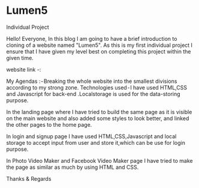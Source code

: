 # Lumen5
Individual Project

Hello! Everyone, In this blog I am going to have a brief introduction to cloning of a website named "Lumen5". As this is my first individual project I ensure that I have given my level best on completing this project within the given time. 

website link -: 

My Agendas : - Breaking the whole website into the smallest divisions according to my strong zone. Technologies used - I have used HTML,CSS and Javascript for back-end .Localstorage is used for the data-storing purpose.

In the landing page where I have tried to build the same page as it is visible on the main website and also added some styles to look better, and  linked the other pages to the home page.

In login and signup page I have used HTML,CSS,Javascript and local storage to accept input from user and store it,which can be use for login purpose.

In Photo Video Maker and Facebook Video Maker page I have tried to make the page as similar as much by using HTML and CSS.

Thanks & Regards



